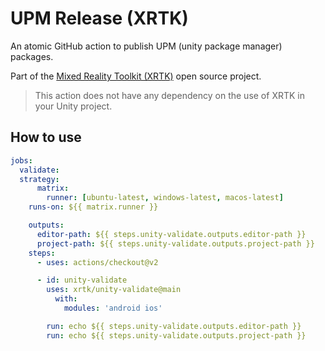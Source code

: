 # UPM Release (XRTK)

An atomic GitHub action to publish UPM (unity package manager) packages.

Part of the [Mixed Reality Toolkit (XRTK)](https://github.com/XRTK) open source project.

> This action does not have any dependency on the use of XRTK in your Unity project.

## How to use

```yaml
jobs:
  validate:
  strategy:
      matrix:
        runner: [ubuntu-latest, windows-latest, macos-latest]
    runs-on: ${{ matrix.runner }}

    outputs:
      editor-path: ${{ steps.unity-validate.outputs.editor-path }}
      project-path: ${{ steps.unity-validate.outputs.project-path }}
    steps:
      - uses: actions/checkout@v2

      - id: unity-validate
        uses: xrtk/unity-validate@main
          with:
            modules: 'android ios'

        run: echo ${{ steps.unity-validate.outputs.editor-path }}
        run: echo ${{ steps.unity-validate.outputs.project-path }}
```
